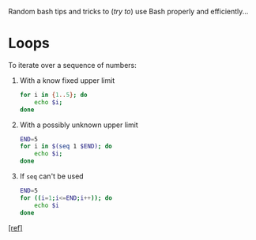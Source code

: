 Random bash tips and tricks to (_try to_) use Bash properly and efficiently...

# Loops

To iterate over a sequence of numbers:

1. With a know fixed upper limit
    ```bash
    for i in {1..5}; do
        echo $i;
    done
    ```

2. With a possibly unknown upper limit
    ```bash
    END=5
    for i in $(seq 1 $END); do
        echo $i;
    done
    ```

3. If `seq` can't be used
    ```bash
    END=5
    for ((i=1;i<=END;i++)); do
        echo $i
    done
    ```

[\[ref\]](https://stackoverflow.com/questions/169511/how-do-i-iterate-over-a-range-of-numbers-defined-by-variables-in-bash)
